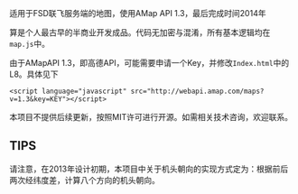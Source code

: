 适用于FSD联飞服务端的地图，使用AMap API 1.3，最后完成时间2014年

算是个人最古早的半商业开发成品。代码无加密与混淆，所有基本逻辑均在`map.js`中。

由于AMapAPI 1.3，即高德API，可能需要申请一个Key，并修改`Index.html`中的L8。具体见下

```
<script language="javascript" src="http://webapi.amap.com/maps?v=1.3&key=KEY"></script>
```

本项目不提供后续更新，按照MIT许可进行开源。如需相关技术咨询，欢迎联系。

## TIPS

请注意，在2013年设计初期，本项目中关于机头朝向的实现方式定为：根据前后两次经纬度差，计算八个方向的机头朝向。